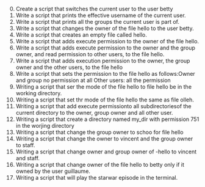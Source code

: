 0. Create a script that switches the current user to the user betty
1. Write a script that prints the effective username of the current user.
2. Write a script that prints all the groups the current user is part of.
3. Write a script that changes the owner of the file hello to the user betty.
4. Write a script that creates an empty file called hello.
5. Write a script that adds execute permission to the owner of the file hello.
6. Write a script that adds execute permission to the owner and the group owner, and read permission to other users, to the file hello.
7. Write a script that adds execution permission to the owner, the group owner and the other users, to the file hello
8. Write a script that sets the permission to the file hello as follows:Owner and group no permission at all
Other users: all the permission
9. Writing a script that ser the mode of the file hello to file hello be in the working directory.
10. Writing a script that set thr mode of the file hello the same as file olleh.
11. Writing a script that add execute permissionto all subdirectoriesof the current directory to the owner, group owner and all other user.
12. Writing a script that create a directory named my_dir with permission 751 in the worjing directory
13. Writing a script that change the group owner to schoo for file hello
14. Writing a script that change the owner to vincent and the group owner to staff.
15. Writing a script that change owner and group owner of -hello to vincent and staff.
16. Writing a script that change owner of the file hello to betty only if it owned by the user guillaume.
17. Writing a script that will play the starwar episode in the terminal.
